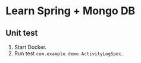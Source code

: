 # Learn Spring + Mongo DB

## Unit test

1. Start Docker.
2. Run test `com.example.demo.ActivityLogSpec`.
